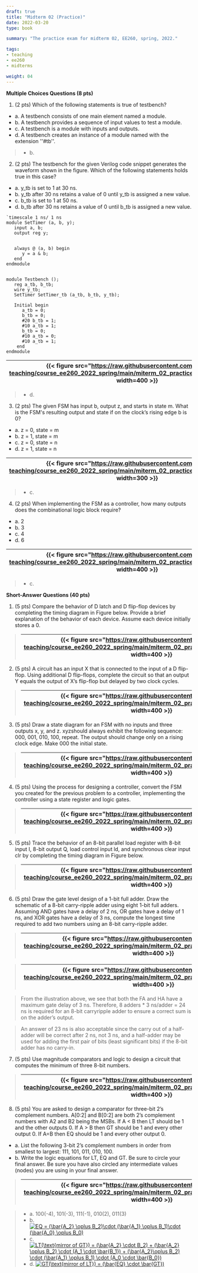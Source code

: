 ```yaml
---
draft: true
title: "Midterm 02 (Practice)"
date: 2022-03-20
type: book

summary: "The practice exam for midterm 02, EE260, spring, 2022."

tags:
- teaching
- ee260
- midterms

weight: 04
---
```


**Multiple Choices Questions (8 pts)**

1) (2 pts) Which of the following statements is true of testbench?
 - a. A testbench consists of one main element named a module.
 - b. A testbench provides a sequence of input values to test a module.
 - c. A testbench is a module with inputs and outputs.
 - d. A testbench creates an instance of a module named with the extension
   ''#tb''.

> - b.

2) (2 pts) The testbench for the given Verilog code snippet generates the waveform shown in the figure. Which of the following statements holds true in this case?
 - a. y_tb is set to 1 at 30 ns.
 - b. y_tb after 30 ns retains a value of 0 until y_tb is assigned a new value.
 - c. b_tb is set to 1 at 50 ns.
 - d. b_tb after 30 ns retains a value of 0 until b_tb is assigned a new value.

```
`timescale 1 ns/ 1 ns
module SetTimer (a, b, y);
   input a, b; 
   output reg y;


   always @ (a, b) begin
      y = a & b;
   end
endmodule


module Testbench ();
   reg a_tb, b_tb;
   wire y_tb;
   SetTimer SetTimer_tb (a_tb, b_tb, y_tb);
 
   Initial begin
      a_tb = 0;
      b_tb = 0;
      #20 b_tb = 1;
      #10 a_tb = 1;
      b_tb = 0;
      #10 a_tb = 0;
      #10 a_tb = 1;
    end
endmodule
```

| {{< figure src="https://raw.githubusercontent.com/gustybear-teaching/course_ee260_2022_spring/main/miterm_02_practice/images/problem_2.png" width=400 >}} |
| -- |

> - d.

3) (2 pts) The given FSM has input b, output z, and starts in state m. What is the FSM's resulting output and state if on the clock’s rising edge b is 0?
 - a. z = 0, state = m
 - b. z = 1, state = m
 - c. z = 0, state = n
 - d. z = 1, state = n

| {{< figure src="https://raw.githubusercontent.com/gustybear-teaching/course_ee260_2022_spring/main/miterm_02_practice/images/problem_3.png" width=300 >}} |
| -- |

> - c.

4) (2 pts) When implementing the FSM as a controller, how many outputs does the combinational logic block require?
 - a. 2
 - b. 3
 - c. 4
 - d. 6

| {{< figure src="https://raw.githubusercontent.com/gustybear-teaching/course_ee260_2022_spring/main/miterm_02_practice/images/problem_4.png" width=400 >}} |
| -- |

> - c.

**Short-Answer Questions (40 pts)**

1) (5 pts) Compare the behavior of D latch and D flip-flop devices by completing the timing diagram in Figure below. Provide a brief explanation of the behavior of each device. Assume each device initially stores a 0.

> | {{< figure src="https://raw.githubusercontent.com/gustybear-teaching/course_ee260_2022_spring/main/miterm_02_practice/images/solution_1.png" width=400 >}} |
> | -- |

2) (5 pts) A circuit has an input X that is connected to the input of a D flip-flop. Using additional D flip-flops, complete the circuit so that an output Y equals the output of X’s flip-flop but delayed by two clock cycles. 

> | {{< figure src="https://raw.githubusercontent.com/gustybear-teaching/course_ee260_2022_spring/main/miterm_02_practice/images/solution_2.png" width=400 >}} |
> | -- |

3) (5 pts) Draw a state diagram for an FSM with no inputs and three outputs x, y, and z. xyzshould always exhibit the following sequence: 000, 001, 010, 100, repeat. The output should change only on a rising clock edge. Make 000 the initial state.

> | {{< figure src="https://raw.githubusercontent.com/gustybear-teaching/course_ee260_2022_spring/main/miterm_02_practice/images/solution_4.png" width=400 >}} |
> | -- |

4) (5 pts) Using the process for designing a controller, convert the FSM you created for the previous problem to a controller, implementing the controller using a state register and logic gates.

> | {{< figure src="https://raw.githubusercontent.com/gustybear-teaching/course_ee260_2022_spring/main/miterm_02_practice/images/solution_5.png" width=400 >}} |
> | -- |

5) (5 pts) Trace the behavior of an 8-bit parallel load register with 8-bit input I, 8-bit output Q, load control input ld, and synchronous clear input clr by completing the timing diagram in Figure below.

> | {{< figure src="https://raw.githubusercontent.com/gustybear-teaching/course_ee260_2022_spring/main/miterm_02_practice/images/solution_6.png" width=400 >}} |
> | -- |

6) (5 pts) Draw the gate level design of a 1-bit full adder. Draw the schematic of a 8-bit carry-ripple adder using eight 1-bit full adders. Assuming AND gates have a delay of 2 ns, OR gates have a delay of 1 ns, and XOR gates have a delay of 3 ns, compute the longest time required to add two numbers using an 8-bit carry-ripple adder.

> | {{< figure src="https://raw.githubusercontent.com/gustybear-teaching/course_ee260_2022_spring/main/miterm_02_practice/images/solution_7a.png" width=400 >}} |
> | -- |

> | {{< figure src="https://raw.githubusercontent.com/gustybear-teaching/course_ee260_2022_spring/main/miterm_02_practice/images/solution_7b.png" width=400 >}} |
> | -- |

> From the illustration above, we see that both the FA and HA have a maximum gate delay of 3 ns. Therefore, 8 adders * 3 ns/adder = 24 ns is required for an 8-bit carryripple adder to ensure a correct sum is on the adder’s output. 

> An answer of 23 ns is also acceptable since the carry out of a half-adder will be correct after 2 ns, not 3 ns, and a half-adder may be used for adding the first pair of bits (least significant bits) if the 8-bit adder has no carry-in.

7) (5 pts) Use magnitude comparators and logic to design a circuit that computes the minimum of three 8-bit numbers.

> | {{< figure src="https://raw.githubusercontent.com/gustybear-teaching/course_ee260_2022_spring/main/miterm_02_practice/images/solution_8.png" width=400 >}} |
> | -- |

8) (5 pts) You are asked to design a comparator for three-bit 2’s complement numbers. A[0:2] and B[0:2] are both 2’s complement numbers with A2 and B2 being the MSBs. If A < B then LT should be 1 and the other outputs 0. If A > B then GT should be 1 and every other output 0. If A=B then EQ should be 1 and every other output 0.  

- a.	List the following 3-bit 2’s complement numbers in order from smallest to largest: 111, 101, 011, 010, 100.
- b.	Write the logic equations for LT, EQ and GT. Be sure to circle your final answer. Be sure you have also circled any intermediate values (nodes) you are using in your final answer.


> | {{< figure src="https://raw.githubusercontent.com/gustybear-teaching/course_ee260_2022_spring/main/miterm_02_practice/images/problem_9.png" width=400 >}} |
> | -- |

> - a. 100(-4), 101(-3), 111(-1), 010(2), 011(3)
> - b. <a href="https://www.codecogs.com/eqnedit.php?latex=EQ&space;=&space;(\bar{A_2}&space;\oplus&space;B_2)\cdot&space;(\bar{A_1}&space;\oplus&space;B_1)\cdot&space;(\bar{A_0}&space;\oplus&space;B_0)" target="_blank"><img src="https://latex.codecogs.com/gif.latex?EQ&space;=&space;(\bar{A_2}&space;\oplus&space;B_2)\cdot&space;(\bar{A_1}&space;\oplus&space;B_1)\cdot&space;(\bar{A_0}&space;\oplus&space;B_0)" title="EQ = (\bar{A_2} \oplus B_2)\cdot (\bar{A_1} \oplus B_1)\cdot (\bar{A_0} \oplus B_0)" /></a>  
> - c. <a href="https://www.codecogs.com/eqnedit.php?latex=GT&space;=&space;(\bar{A_2}&space;\cdot&space;B_2)&space;&plus;&space;(\bar{A_2}&space;\oplus&space;B_2)&space;\cdot&space;(A_1&space;\cdot&space;\bar{B_1})&space;&plus;&space;(\bar{A_2}\oplus&space;B_2)&space;\cdot&space;(\bar{A_1}&space;\oplus&space;B_1)&space;\cdot&space;(A_0&space;\cdot&space;\bar{B_0})" target="_blank"><img src="https://latex.codecogs.com/gif.latex?GT&space;=&space;(\bar{A_2}&space;\cdot&space;B_2)&space;&plus;&space;(\bar{A_2}&space;\oplus&space;B_2)&space;\cdot&space;(A_1&space;\cdot&space;\bar{B_1})&space;&plus;&space;(\bar{A_2}\oplus&space;B_2)&space;\cdot&space;(\bar{A_1}&space;\oplus&space;B_1)&space;\cdot&space;(A_0&space;\cdot&space;\bar{B_0})" title="LT(\text{mirror of GT}) = (\bar{A_2} \cdot B_2) + (\bar{A_2} \oplus B_2) \cdot (A_1 \cdot \bar{B_1}) + (\bar{A_2}\oplus B_2) \cdot (\bar{A_1} \oplus B_1) \cdot (A_0 \cdot \bar{B_0})" /></a>  
> - d. <a href="https://www.codecogs.com/eqnedit.php?latex=LT&space;=&space;(\bar{EQ}&space;\cdot&space;\bar{GT})" target="_blank"><img src="https://latex.codecogs.com/gif.latex?LT&space;=&space;(\bar{EQ}&space;\cdot&space;\bar{GT})" title="GT(\text{mirror of LT}) = (\bar{EQ} \cdot \bar{GT})" /></a>  

